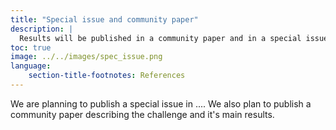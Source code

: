 ```yaml
---
title: "Special issue and community paper"
description: |
  Results will be published in a community paper and in a special issue of a journal.
toc: true
image: ../../images/spec_issue.png
language: 
    section-title-footnotes: References
---
```



We are planning to publish a special issue in .... We also plan to publish a community paper describing the challenge and it's main results. 